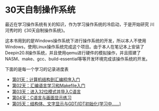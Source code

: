 # 30天自制操作系统
最近在学习操作系统有关的知识，作为学习操作系统的冷启动，于是开始研究 川河秀时的《30天自制操作系统》。

这本书用到的是Windows操作系统下进行操作系统的开发，所以本人不使用Windows，使用Linux操作系统完成这个项目。由于本人在笔记本上安装了Deepin20.8操作系统，并且使用qemu进行硬件的模拟操作，并且搭建了NASM、make、gcc、build-essential等等开发环境完成该操作系统的开发。

下面的是每一个学习的记录进度表

+ [第01天：计算机结构到汇编程序入门](day-01/README.md)
+ [第02天：汇编语言学习和Makefile入门](day-02/README.md)
+ [第03天：进入32位模式并导入C语言](day-03/README.md)
+ [第04天：C语言与画面显示练习](day-04/README.md)
+ [第05天：结构体、文字显示与GDT/IDT初始化(学习中......)](day-05/README.md)

